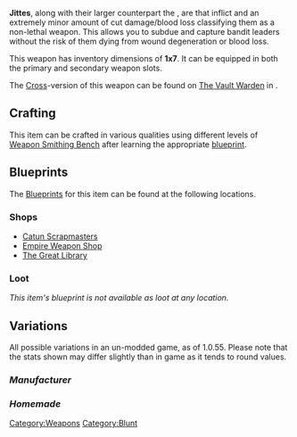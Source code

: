 **Jittes**, along with their larger counterpart the [](Heavy_Jitte.md), are [](Blunt_Weapons.md) that inflict [](Stun_damage.md) and an extremely minor amount of cut
damage/blood loss classifying them as a non-lethal weapon. This allows
you to subdue and capture bandit leaders without the risk of them dying
from wound degeneration or blood loss.

This weapon has inventory dimensions of **1x7**. It can be equipped in
both the primary and secondary weapon slots.

The [Cross](Cross.md "wikilink")-version of this weapon can be found on
[The Vault Warden](The_Vault_Warden.md "wikilink") in [](Tengu's_Vault.md).

## Crafting

This item can be crafted in various qualities using different levels of
[Weapon Smithing Bench](Weapon_Smithing_Bench.md "wikilink") after learning
the appropriate [blueprint](Blueprints.md "wikilink").

## Blueprints

The [Blueprints](Blueprints.md "wikilink") for this item can be found at
the following locations.

### Shops

- [Catun Scrapmasters](Catun_Scrapmasters.md "wikilink")
- [Empire Weapon Shop](Empire_Weapon_Shop.md "wikilink")
- [The Great Library](The_Great_Library.md "wikilink")

### Loot

*This item's blueprint is not available as loot at any location.*

## Variations

All possible variations in an un-modded game, as of 1.0.55. Please note
that the stats shown may differ slightly than in game as it tends to
round values.

### *Manufacturer*

### *Homemade*

[Category:Weapons](Category:Weapons "wikilink")
[Category:Blunt](Category:Blunt "wikilink")